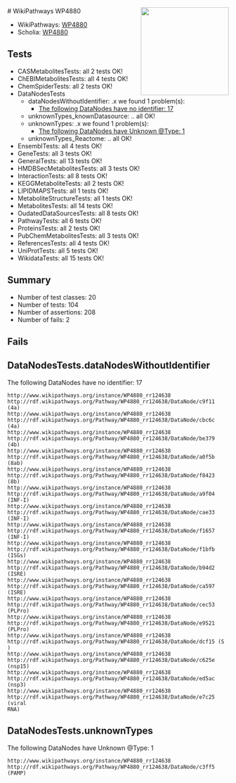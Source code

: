 <img style="float: right; width: 200px" src="https://upload.wikimedia.org/wikipedia/commons/thumb/8/83/Wplogo_with_text_500.png/640px-Wplogo_with_text_500.png" />
# WikiPathways WP4880

* WikiPathways: [WP4880](https://wikipathways.org/pathways/WP4880)
* Scholia: [WP4880](https://scholia.toolforge.org/wikipathways/WP4880)
## Tests
* CASMetabolitesTests: all 2 tests OK!
* ChEBIMetabolitesTests: all 4 tests OK!
* ChemSpiderTests: all 2 tests OK!
* DataNodesTests
    * dataNodesWithoutIdentifier: .x we found 1 problem(s):
        * [The following DataNodes have no identifier: 17](#8792c497)
    * unknownTypes_knownDatasource: .. all OK!
    * unknownTypes: .x we found 1 problem(s):
        * [The following DataNodes have Unknown @Type: 1](#839973df)
    * unknownTypes_Reactome: .. all OK!
* EnsemblTests: all 4 tests OK!
* GeneTests: all 3 tests OK!
* GeneralTests: all 13 tests OK!
* HMDBSecMetabolitesTests: all 3 tests OK!
* InteractionTests: all 8 tests OK!
* KEGGMetaboliteTests: all 2 tests OK!
* LIPIDMAPSTests: all 1 tests OK!
* MetaboliteStructureTests: all 1 tests OK!
* MetabolitesTests: all 14 tests OK!
* OudatedDataSourcesTests: all 8 tests OK!
* PathwayTests: all 6 tests OK!
* ProteinsTests: all 2 tests OK!
* PubChemMetabolitesTests: all 3 tests OK!
* ReferencesTests: all 4 tests OK!
* UniProtTests: all 5 tests OK!
* WikidataTests: all 15 tests OK!


## Summary

* Number of test classes: 20
* Number of tests: 104
* Number of assertions: 208
* Number of fails: 2

## Fails

<a name="8792c497" />

## DataNodesTests.dataNodesWithoutIdentifier

The following DataNodes have no identifier: 17
```
http://www.wikipathways.org/instance/WP4880_rr124638 http://rdf.wikipathways.org/Pathway/WP4880_rr124638/DataNode/c9f11 (4a)
http://www.wikipathways.org/instance/WP4880_rr124638 http://rdf.wikipathways.org/Pathway/WP4880_rr124638/DataNode/cbc6c (4a)
http://www.wikipathways.org/instance/WP4880_rr124638 http://rdf.wikipathways.org/Pathway/WP4880_rr124638/DataNode/be379 (4b)
http://www.wikipathways.org/instance/WP4880_rr124638 http://rdf.wikipathways.org/Pathway/WP4880_rr124638/DataNode/a0f5b (8ab)
http://www.wikipathways.org/instance/WP4880_rr124638 http://rdf.wikipathways.org/Pathway/WP4880_rr124638/DataNode/f8423 (8b)
http://www.wikipathways.org/instance/WP4880_rr124638 http://rdf.wikipathways.org/Pathway/WP4880_rr124638/DataNode/a9f04 (INF-I)
http://www.wikipathways.org/instance/WP4880_rr124638 http://rdf.wikipathways.org/Pathway/WP4880_rr124638/DataNode/cae33 (INF-I)
http://www.wikipathways.org/instance/WP4880_rr124638 http://rdf.wikipathways.org/Pathway/WP4880_rr124638/DataNode/f1657 (INF-I)
http://www.wikipathways.org/instance/WP4880_rr124638 http://rdf.wikipathways.org/Pathway/WP4880_rr124638/DataNode/f1bfb (ISGs)
http://www.wikipathways.org/instance/WP4880_rr124638 http://rdf.wikipathways.org/Pathway/WP4880_rr124638/DataNode/b94d2 (ISRE)
http://www.wikipathways.org/instance/WP4880_rr124638 http://rdf.wikipathways.org/Pathway/WP4880_rr124638/DataNode/ca597 (ISRE)
http://www.wikipathways.org/instance/WP4880_rr124638 http://rdf.wikipathways.org/Pathway/WP4880_rr124638/DataNode/cec53 (PLPro)
http://www.wikipathways.org/instance/WP4880_rr124638 http://rdf.wikipathways.org/Pathway/WP4880_rr124638/DataNode/e9521 (PLPro)
http://www.wikipathways.org/instance/WP4880_rr124638 http://rdf.wikipathways.org/Pathway/WP4880_rr124638/DataNode/dcf15 (S )
http://www.wikipathways.org/instance/WP4880_rr124638 http://rdf.wikipathways.org/Pathway/WP4880_rr124638/DataNode/c625e (nsp15)
http://www.wikipathways.org/instance/WP4880_rr124638 http://rdf.wikipathways.org/Pathway/WP4880_rr124638/DataNode/ed5ac (nsp3)
http://www.wikipathways.org/instance/WP4880_rr124638 http://rdf.wikipathways.org/Pathway/WP4880_rr124638/DataNode/e7c25 (viral
RNA)
```

<a name="839973df" />

## DataNodesTests.unknownTypes

The following DataNodes have Unknown @Type: 1
```
http://www.wikipathways.org/instance/WP4880_rr124638 http://rdf.wikipathways.org/Pathway/WP4880_rr124638/DataNode/c3ff5 (PAMP)
```


